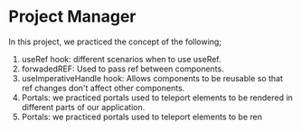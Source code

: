 # Project Manager
In this project, we practiced the concept of the following;

1. useRef hook: different scenarios when to use useRef.
2. forwadedREF: Used to pass ref between components.
3. useImperativeHandle hook: Allows components to be reusable so that ref changes don't affect other components.
4. Portals: we practiced portals used to teleport elements to be rendered in different parts of our application.
4. Portals: we practiced portals used to teleport elements to be ren
